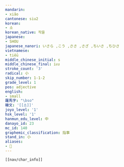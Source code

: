 ```yaml
---
mandarin:
- xiǎo
cantonese: siu2
korean:
- 소
korean_native: 작을
japanese:
- SHOU
japanese_nanori: いさら ,こう ,ささ ,さざ ,ちいさ ,ちひさ
vietnamese:
- tiểu
middle_chinese_initial: s
middle_chinese_final: iᴇu
stroke_count: '3'
radical: 小
skip_number: 1-1-2
grade_level: 1
pos: adjective
english:
- small
羅馬字: "\bso"
韓文: '[[소]]'
joyo_level: '1'
hsk_level: '1'
hanmun_edu_level: 中
danayo_id: 23
mc_id: 140
graphemic_classification: 指事
stand_in: 小
aliases:
- 𡮐
---
```

```meta-bind-embed
[[nav/char_info]]
```